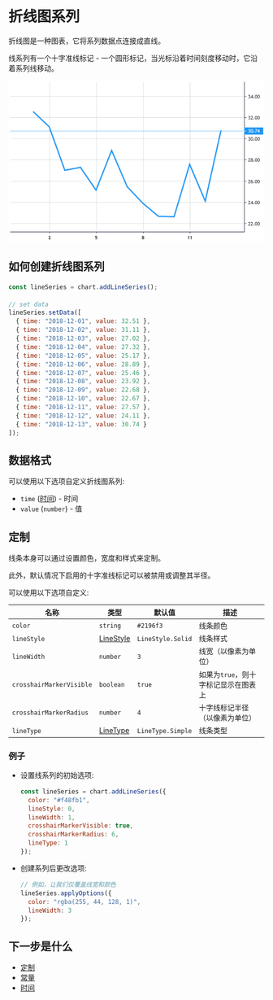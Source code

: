 # 折线图系列

折线图是一种图表，它将系列数据点连接成直线。

线系列有一个十字准线标记 - 一个圆形标记，当光标沿着时间刻度移动时，它沿着系列线移动。

![折线图例子](/images/line-series.png "折线图例子")

## 如何创建折线图系列

```javascript
const lineSeries = chart.addLineSeries();

// set data
lineSeries.setData([
  { time: "2018-12-01", value: 32.51 },
  { time: "2018-12-02", value: 31.11 },
  { time: "2018-12-03", value: 27.02 },
  { time: "2018-12-04", value: 27.32 },
  { time: "2018-12-05", value: 25.17 },
  { time: "2018-12-06", value: 28.89 },
  { time: "2018-12-07", value: 25.46 },
  { time: "2018-12-08", value: 23.92 },
  { time: "2018-12-09", value: 22.68 },
  { time: "2018-12-10", value: 22.67 },
  { time: "2018-12-11", value: 27.57 },
  { time: "2018-12-12", value: 24.11 },
  { time: "2018-12-13", value: 30.74 }
]);
```

## 数据格式

可以使用以下选项自定义折线图系列:

- `time` ([时间](./time.md)) - 时间
- `value` (`number`) - 值

## 定制

线条本身可以通过设置颜色，宽度和样式来定制。

此外，默认情况下启用的十字准线标记可以被禁用或调整其半径。

可以使用以下选项自定义:

| 名称                     | 类型                                  | 默认值            | 描述                                 |
| ------------------------ | ------------------------------------- | ----------------- | ------------------------------------ |
| `color`                  | `string`                              | `#2196f3`         | 线条颜色                             |
| `lineStyle`              | [LineStyle](./constants.md#linestyle) | `LineStyle.Solid` | 线条样式                             |
| `lineWidth`              | `number`                              | `3`               | 线宽（以像素为单位）                 |
| `crosshairMarkerVisible` | `boolean`                             | `true`            | 如果为`true`，则十字标记显示在图表上 |
| `crosshairMarkerRadius`  | `number`                              | `4`               | 十字线标记半径（以像素为单位）       |
| `lineType`               | [LineType](./constants.md#linetype)   | `LineType.Simple` | 线条类型                             |

### 例子

- 设置线系列的初始选项:

  ```javascript
  const lineSeries = chart.addLineSeries({
    color: "#f48fb1",
    lineStyle: 0,
    lineWidth: 1,
    crosshairMarkerVisible: true,
    crosshairMarkerRadius: 6,
    lineType: 1
  });
  ```

- 创建系列后更改选项:

  ```javascript
  // 例如，让我们仅覆盖线宽和颜色
  lineSeries.applyOptions({
    color: "rgba(255, 44, 128, 1)",
    lineWidth: 3
  });
  ```

## 下一步是什么

- [定制](./customization.md)
- [常量](./constants.md)
- [时间](./time.md)
